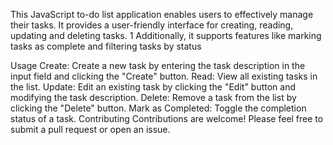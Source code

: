 This JavaScript to-do list application enables users to effectively manage their tasks. It provides a user-friendly interface for creating, reading, updating and deleting tasks. 
1  Additionally, it supports features like marking tasks as complete and filtering tasks by status

Usage
Create: Create a new task by entering the task description in the input field and clicking the "Create" button.
Read: View all existing tasks in the list.
Update: Edit an existing task by clicking the "Edit" button and modifying the task description.
Delete: Remove a task from the list by clicking the "Delete" button.
Mark as Completed: Toggle the completion status of a task.
Contributing
Contributions are welcome! Please feel free to submit a pull request or open an issue.



